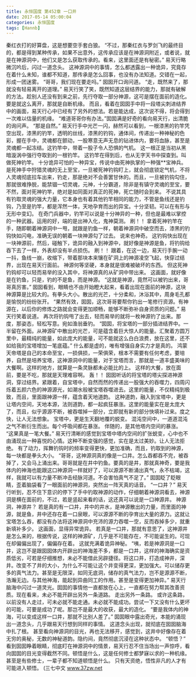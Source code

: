 ```yaml
---
title: 永恒国度 第452章 一口井
date: 2017-05-14 05:00:04
categories: 永恒国度
tags: [Hannb]
---
```


秦红衣打的好算盘，这是想要空手套白狼。
“不过，那秦红衣与罗剑飞的最终目的，都是得到某种传承，如果不出意外，这传承应该是在神源洞附近，或者说，就是在神源洞中，他们又是怎么获取传承的。看来，这里面还是有秘密。”
易天行略微沉吟后，闪过一道念头。
这神源洞中的事情，怎么都透露出一种诡异，究竟存在着什么未知，谁都不知道，那传承是怎么回事，也没有办法知道。交错在一起，形成一团迷雾。
“哥哥，我们现在要走吗。”
囡囡开口询问道。
“走，既然来了，那就没有轻易离开的道理。”
易天行笑了笑，既然知道这层结界的能力，那就有破解的方法。趁别人还没有到来之前，先行夺取一部分神源，这可是摆在面前的造化。
要是就这么离开，那就是自断机缘。
而且，看着在囡囡手中将一段塔尖刺进结界中的画面，易天行心中已经有了另外的想法。若是能达成，这次说不得，将会得到一次难以估量的机缘。
“难道哥哥你有办法。”囡囡满是好奇的看向易天行，出清脆的询问声。
“那是自然。”
易天行手中光芒一闪，赫然可以看到，一根漆黑的钓竿凭空出现，漆黑的钓竿，透明的丝线，漆黑的钓钩，通体间，传递出一种神秘的色彩，握在手中，灵魂都在颤动，一股寒意无声无息的钻进体内，要将血脉，甚至是灵魂都一起冻结。这钓竿中，带着一股子令人恐惧的气机。
这一根正是当初从黑暗漩涡中强行夺取到的一根钓竿。
这钓竿在得到后，也从无字天书中探查到。叫做死神钓竿。
十分诡异可怕的一种异宝，传说中由死神执掌的一种强**宝神兵。
是死神手中狩猎灵魂的无上至宝，一旦被死神钓钩盯上，就会彻底锁定气机，不将人灵魂彻底拉车出来，钓走，那是绝对不会善罢甘休的。而且，一旦被钓钩勾住，那就很难挣脱，能禁锢一切灵魂，元神，十分霸道，除非是有镇守灵魂的至宝，要不然，面对死神钓竿，绝对是如同面对真正的死神，死亡随时会到来。
不说其具有钓取灵魂的强大力量，它本身也有着其他钓竿相同的能力，不管是鱼线还是钓钩，乃至是钓竿，都是浑然一体，天地孕育而出的异宝。十分坚韧。可以在有形与无形中变幻。
在奇门兵器中，钓竿可以说是十分神异的一种，但也是最难以掌控的一种武器。运用的好，端的是出神入化，鬼神莫测。
刷！！
拿着死神钓竿在手，随即朝着神源洞中一甩，就跟是钓鱼一样，朝着神源洞中破空而去，漆黑的钓钩快如闪电，准确无误的朝着一块神源勾了过去。
说来也神奇。
这钓钩快出现在一块神源前，然后，碰触下，诡异的融入到神源中，就好像是神源是鱼，将钓钩给吞下去了一样，外表却没有半点损伤。
刷！！
跟着，在这一边，易天行手腕一动一抖，鱼线一崩，收缩下，带着那块本来镶在矿洞上的神源凌空飞起，快穿过结界，出现在易天行面前。
神源何等坚硬，本身就是很难被破坏的东西。
但这死神钓钩却可以轻而易举的没入其中，将神源真的从矿洞中带出来。
这画面，就好像是在钓鱼，只是，钓的不是鱼，而是神源。
“这就是神源，竟然可以被钓出来，哥哥真厉害。”
囡囡看到，眼睛也不由开始瞪大起来，看着出现在面前的神源，这块神源算是比较大的。有拳头大小。散出的光芒，十分柔和，沐浴其中，周身毛孔都是愉悦的纷纷张开。
“果然有效，囡囡，这次哥哥要帮你钓出一笔修行资源。有神源在，以后你的修炼之路就会变得更加顺畅，能够不断弥补自身资质的问题。”
易天行笑着说道。
再次将钓钩甩了出去，轻而易举的就将一枚神源钓了出来。那度，那姿态，轻松写意。宛如渔翁垂钓。
“囡囡，将宝塔的一部分插进结界中。一半留在外面。从神源矿中散出的光芒，可是蕴含着巨大惊人的能量。汇聚着方圆万里中，最精纯的能量，如此庞大的能量，可不能就这么白白浪费，放在这里，还不如给我的宝塔增加一笔底蕴。”
什么都是虚的，唯有增强自身实力才是真的。
鸿蒙天帝塔是自己的本命至宝，一损俱损，一荣俱荣，根本不需要有任何考虑，要培养，自然是培养宝塔，这神源洞中的能量，对于宝塔而言，那就是一道丰盛美味的大餐啊。这样的地方，就算是一条灵脉都未必能比的上。
这样的大餐，放在面前，要是不吃，那就是天理难容啊。
轰！！
囡囡听话的将宝塔的塔尖探进神源洞，穿过结界。紧跟着，自宝塔中，自然而然的传递出一股强大的吞噬力，四周闪烁着五颜六色的神源源光，如潮水般被宝塔吞噬进去。这里的能量，不仅精纯到极致，而且，里面跟神源一样，蕴含着天地道韵。
这种道韵，融入到宝塔中，更是让塔内空间，天地本源，法则道韵，都一起疯狂暴涨。这里的能量实在是太庞大了，而且，似乎源源不断，被吞噬掉一部分，立即就有新的部分快填补过来。度之快，让人无法想象。
宝塔中，更是生天翻地覆的蜕变。
混沌空间中，一道道混沌之气不断衍生而出。每个呼吸间都在暴涨。
伴随的，是其他塔内空间的暴涨。
“这果真是一笔大餐。”
易天行清晰的感觉到宝塔中塔内空间的扩张蜕变，心中也不由涌现出一种喜悦的心情。这种不断变强的感觉，实在是太过美妙。让人无法拒绝。
有了动力，挥舞钓钩时的频率变得更快，更加准确，而且，钓取到的神源，每一块都是拳头大小。
“哥哥，这神源洞真的像是一口井。怎么吞都吞不完，被吞掉了，又会马上涌出来。哥哥就是在井中钓鱼。要真的是井，那就真神奇，要是我体内的神海也能跟这口神源洞一样就好了，可以源源不断涌出真气，永不枯竭，这样，我就可以有力量不断冲击经脉河道。不会害怕真气不足了。”
囡囡眨了眨眼睛，歪着脑袋看了一眼面前的神源洞，突然出一阵天真的话音。
“一口井？”
易天行听到，忍不住下意识的停下了手中钓取神源的动作，仔细朝着神源洞看去，神源洞是横在面前的，不过，若是竖起来看的话，这还真可以说是一口神源井。
神源洞，神源井？
若是真的有一口井，井中的井水，是神源散出的力量，而里面的神源，就是鱼，井中还存在着一口泉眼，可以源源不断的孕育出大量的源力。这就让宝塔怎么吞，都没有办法将这神源洞中充沛的源力吞噬一空，反而吞掉多少，就重新填补多少。
这画面，显得异常诡异。
若真是一口井，那就有意思了，这神源井是怎么来的，根据传说，这样的神源矿，几乎是不可能存在，不可能诞生的。可现在却偏偏出现了，偏偏存在着。
这就充满着诡异神秘。
“咦，若是神源洞是一口井，这岂不是跟囡囡体内开辟出的神海差不多，都是一口井，这样的神海确实是资质低劣，可若是仔细推想，未必不能借此另辟捷径。将这口井，打造成神井，深井。改变不了井的大小，为什么不可能让这个井变得更深，更加强大。可以储存更多的真气法力。甚至是无限深，如同无底洞，储存的真气法力，岂不是源源不断，浩瀚无边。与其他神海，能起到异曲同工的作用。甚至是变得更加神异。”
易天行脑海中闪过一道灵光。囡囡的事情他一直都放在心上，一直都在努力帮其改善资质。现在看来，未必不能开辟出另外一条道路。
走出另外一条路。
或许这条路，以前没有人走过，可未必就不能走通。未必就不能成功。尝试一下又没有什么更坏的可能，可要是成功了呢。那岂不是最大的收获，最大的造化。
“要是我体内的神海，可以变成这样一口井，那就不比别人差了。”
囡囡眼中露出奇光，本能的涌现出一道念头，几乎跟易天行想到同样的事情。
这道念头出现，就彻底在囡囡脑海中扎了根。
甚至看向神源洞的目光，再也无法移开，感觉到，这井中好像存在着无穷的奥秘，无数的神秘道韵。隐约间，竟然彻底沉浸在这种状态中。
“顿悟？”
看到囡囡睁着眼睛，彻底盯在神源洞中的情景，易天行忍不住当场出一声惊呼，看向囡囡的目光变得截然不同。顿悟是什么，这是任何修士都梦寐以求的一种机缘。
甚至是有些修士，一辈子都不知道顿悟是什么。
只有天资绝，悟性非凡的人才有可能进入顿悟。
(三七中文 www.37zw.net